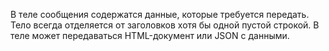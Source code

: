 
В теле сообщения содержатся данные, которые требуется передать. Тело всегда отделяется от заголовков хотя бы одной пустой строкой. В теле может передаваться HTML-документ или JSON с данными.
